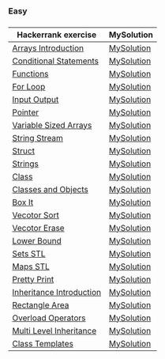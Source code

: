 <H3>Easy<H3>

| Hackerrank exercise | MySolution |
|---------------------|------------|
|[Arrays Introduction](https://www.hackerrank.com/challenges/arrays-introduction/problem)|[MySolution](../master/MySolution/arrays_easy.h)|
|[Conditional Statements](https://www.hackerrank.com/challenges/c-tutorial-conditional-if-else/problem)|[MySolution](../master/MySolution/conditional_easy.h)|
|[Functions](https://www.hackerrank.com/challenges/c-tutorial-functions/problem)|[MySolution](../master/MySolution/functions_easy.h)|
|[For Loop](https://www.hackerrank.com/challenges/c-tutorial-for-loop/problem)|[MySolution](../master/MySolution/loop_easy.h)|
|[Input Output](https://www.hackerrank.com/challenges/cpp-input-and-output/problem)|[MySolution](../master/MySolution/output_easy.h)|
|[Pointer](https://www.hackerrank.com/challenges/c-tutorial-pointer/problem)|[MySolution](../master/MySolution/pointer_easy.h)|
|[Variable Sized Arrays](https://www.hackerrank.com/challenges/variable-sized-arrays/problem)|[MySolution](../master/MySolution/sized_array_easy.h)|
|[String Stream](https://www.hackerrank.com/challenges/c-tutorial-stringstream/problem)|[MySolution](../master/MySolution/string_stream_easy.h)|
|[Struct](https://www.hackerrank.com/challenges/c-tutorial-struct/problem)|[MySolution](../master/MySolution/structs.h)|
|[Strings](https://www.hackerrank.com/challenges/c-tutorial-strings/problem)|[MySolution](../master/MySolution/strings.h)|
|[Class](https://www.hackerrank.com/challenges/c-tutorial-class/problem)|[MySolution](../master/MySolution/class.h)|
|[Classes and Objects](https://www.hackerrank.com/challenges/classes-objects/problem)|[MySolution](../master/MySolution/classes_easy.h)|
|[Box It](https://www.hackerrank.com/challenges/box-it/problem)|[MySolution](../master/MySolution/box_it_easy.h)|
|[Vecotor Sort](https://www.hackerrank.com/challenges/vector-sort/problem)|[MySolution](../master/MySolution/vector_sort.h)|
|[Vecotor Erase](https://www.hackerrank.com/challenges/vector-erase/problem)|[MySolution](../master/MySolution/vector_erase.h)|
|[Lower Bound](https://www.hackerrank.com/challenges/cpp-lower-bound/problem)|[MySolution](../master/MySolution/Lower_Bound_STL.h)|
|[Sets STL](https://www.hackerrank.com/challenges/cpp-sets/problem)|[MySolution](../master/MySolution/sets_STL.h)|
|[Maps STL](https://www.hackerrank.com/challenges/cpp-maps/problem)|[MySolution](../master/MySolution/maps_stl.h)|
|[Pretty Print](https://www.hackerrank.com/challenges/prettyprint/problem)|[MySolution](../master/MySolution/print_pretty.h)|
|[Inheritance Introduction](https://www.hackerrank.com/challenges/inheritance-introduction/problem)|[MySolution](../master/MySolution/inheritance_intro.h)|
|[Rectangle Area](https://www.hackerrank.com/challenges/rectangle-area/problem)|[MySolution](../master/MySolution/rectange_area.h)|
|[Overload Operators](https://www.hackerrank.com/challenges/overload-operators/problem)|[MySolution](../master/MySolution/overload_operators.h)|
|[Multi Level Inheritance](https://www.hackerrank.com/challenges/multi-level-inheritance-cpp/problem)|[MySolution](../master/MySolution/multi_level_inheritance.h)|
|[Class Templates](https://www.hackerrank.com/challenges/c-class-templates/problem)|[MySolution](../master/MySolution/class_Templates.h)|

